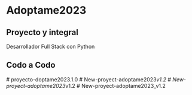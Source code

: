﻿# Adoptame2023
## Proyecto y integral 
Desarrollador Full Stack con Python
## Codo a Codo
#   p r o y e c t o - d o p t a m e 2 0 2 3 . 1 . 0  
 #   N e w - p r o y e c t - a d o p t a m e 2 0 2 3 _ v 1 . 2  
 #   N e w - p r o y e c t - a d o p t a m e 2 0 2 3 _ v 1 . 2  
 #   N e w - p r o y e c t - a d o p t a m e 2 0 2 3 _ v 1 . 2  
 